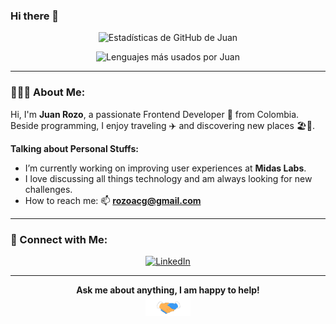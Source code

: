 ### Hi there 👋

<div align="center">
  <img src="https://github-readme-stats.vercel.app/api?username=manhud&show_icons=true&theme=github_dark" alt="Estadísticas de GitHub de Juan">
</div>

<p align="center">
  <img src="https://github-readme-stats.vercel.app/api/top-langs/?username=manhud&layout=compact&theme=github_dark" alt="Lenguajes más usados por Juan">
</p>

---

### 👨🏽‍💻 About Me:

Hi, I'm **Juan Rozo**, a passionate Frontend Developer 🚀 from Colombia. Beside programming, I enjoy traveling ✈️ and discovering new places 🏖️🌄.

**Talking about Personal Stuffs:**

- I’m currently working on improving user experiences at **Midas Labs**.
- I love discussing all things technology and am always looking for new challenges.
- How to reach me: 📫 **rozoacg@gmail.com**

---

### 🤝 Connect with Me:

<div align="center">
  <a href="https://www.linkedin.com/in/juan-guillermo-rozo-4820b778/" target="_blank">
    <img src="https://www.vectorlogo.zone/logos/linkedin/linkedin-icon.svg" width="30px" alt="LinkedIn">
  </a>
</div>

---

<div align="center">
  <b>Ask me about anything, I am happy to help!</b>
  <br>
  <img src="https://github.com/dartilesm/dartilesm/blob/master/assets/Handshake.gif" height="33px" />
</div>


